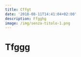 ```yaml
---
title: Cffgt
date: '2018-08-11T14:41:04+02:00'
description: Ffgghg
image: /img/senza-titolo-1.png
---
```

# Tfggg
